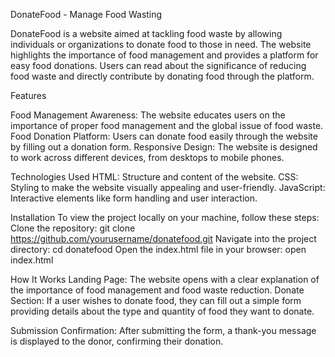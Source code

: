 DonateFood - Manage Food Wasting



DonateFood is a website aimed at tackling food waste by allowing individuals or organizations to donate food to those in need. The website highlights the importance of food management and provides a platform for easy food donations. Users can read about the significance of reducing food waste and directly contribute by donating food through the platform.


Features

Food Management Awareness: The website educates users on the importance of proper food management and the global issue of food waste.
Food Donation Platform: Users can donate food easily through the website by filling out a donation form.
Responsive Design: The website is designed to work across different devices, from desktops to mobile phones.


Technologies Used
HTML: Structure and content of the website.
CSS: Styling to make the website visually appealing and user-friendly.
JavaScript: Interactive elements like form handling and user interaction.


Installation
To view the project locally on your machine, follow these steps:
Clone the repository:
git clone https://github.com/yourusername/donatefood.git
Navigate into the project directory:
cd donatefood
Open the index.html file in your browser:
open index.html


How It Works
Landing Page: The website opens with a clear explanation of the importance of food management and food waste reduction.
Donate Section: If a user wishes to donate food, they can fill out a simple form providing details about the type and quantity of food they want to donate.

Submission Confirmation: After submitting the form, a thank-you message is displayed to the donor, confirming their donation.
